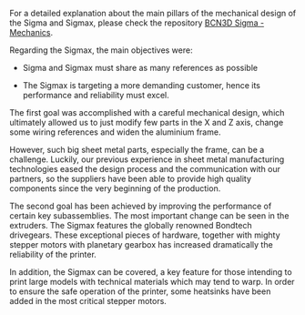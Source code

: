 For a detailed explanation about the main pillars of the mechanical design of the Sigma and Sigmax, please check the repository [BCN3D Sigma - Mechanics](https://github.com/BCN3D/BCN3DSigma-Mechanics).

Regarding the Sigmax, the main objectives were:

 - Sigma and Sigmax must share as many references as possible

 - The Sigmax is targeting a more demanding customer, hence its performance and reliability must excel. 

The first goal was accomplished with a careful mechanical design, which ultimately allowed us to just modify few parts in the X and Z axis, change some wiring references and widen the aluminium frame. 

However, such big sheet metal parts, especially the frame, can be a challenge. Luckily, our previous experience in sheet metal manufacturing technologies eased the design process and the communication with our partners, so the suppliers have been able to provide high quality components since the very beginning of the production. 

The second goal has been achieved by improving the performance of certain key subassemblies. The most important change can be seen in the extruders. The Sigmax features the globally renowned Bondtech drivegears. These exceptional pieces of hardware, together with mighty stepper motors with planetary  gearbox has increased dramatically the reliability of the printer.

In addition, the Sigmax can be covered, a key feature for those intending to print large models with technical materials which may tend to warp. In order to ensure the safe operation of the printer, some heatsinks have been added in the most critical stepper motors.